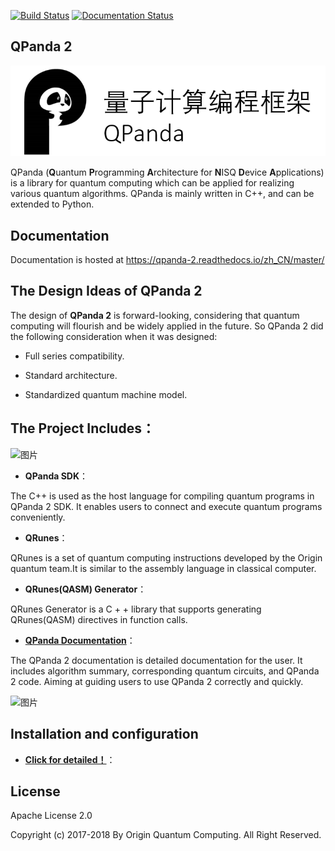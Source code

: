 [![Build Status](https://travis-ci.org/OriginQ/QPanda-2.svg?branch=master)](https://travis-ci.org/OriginQ/QPanda-2)
[![Documentation Status](https://readthedocs.org/projects/qpanda-2/badge/?version=master)](https://qpanda-2.readthedocs.io/zh_CN/master/?badge=master)

## QPanda 2

![图片: ](./Documentation/img/1.png)

QPanda (**Q**uantum **P**rogramming **A**rchitecture for **N**ISQ **D**evice **A**pplications) is a library for quantum computing which can be applied for realizing various quantum algorithms. QPanda is mainly written in C++, and can be extended to Python.

## Documentation
Documentation is hosted at https://qpanda-2.readthedocs.io/zh_CN/master/

## The Design Ideas of QPanda 2

The design of **QPanda 2** is forward-looking, considering that quantum computing will flourish and be widely applied in the future. So QPanda 2 did the following consideration when it was designed:

- Full series compatibility.

- Standard architecture.

- Standardized quantum machine model.

## The Project Includes：


![图片](./Documentation/img/3.png)



-   **QPanda SDK**：

The C++ is used as the host language for compiling quantum programs in QPanda 2 SDK. It enables users to connect and execute quantum programs conveniently.

-   **QRunes**：

QRunes is a set of quantum computing instructions developed by the Origin quantum team.It is similar to the assembly language in classical computer.

-   **QRunes(QASM) Generator**：

QRunes Generator is a C + + library that supports generating QRunes(QASM) directives in function calls.

-   **[QPanda Documentation](./Documentation/README.md)**：

The QPanda 2 documentation is detailed documentation for the user. It includes algorithm summary, corresponding quantum circuits, and QPanda 2 code. Aiming at guiding users to use QPanda 2 correctly and quickly.

![图片](./Documentation/img/4.png)


## Installation and configuration

-   **[Click for detailed！](./Documentation/Doc/3.Installation_en.md)**：

 ## License
 Apache License 2.0

 Copyright (c) 2017-2018 By Origin Quantum Computing. All Right Reserved.
